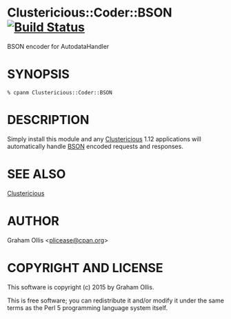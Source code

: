 # Clustericious::Coder::BSON [![Build Status](https://secure.travis-ci.org/clustericious/Clustericious-Coder-BSON.png)](http://travis-ci.org/clustericious/Clustericious-Coder-BSON)

BSON encoder for AutodataHandler

# SYNOPSIS

    % cpanm Clustericious::Coder::BSON

# DESCRIPTION

Simply install this module and any [Clustericious](https://metacpan.org/pod/Clustericious) 1.12 applications
will automatically handle [BSON](https://metacpan.org/pod/BSON) encoded requests and responses.

# SEE ALSO

[Clustericious](https://metacpan.org/pod/Clustericious)

# AUTHOR

Graham Ollis &lt;plicease@cpan.org>

# COPYRIGHT AND LICENSE

This software is copyright (c) 2015 by Graham Ollis.

This is free software; you can redistribute it and/or modify it under
the same terms as the Perl 5 programming language system itself.
